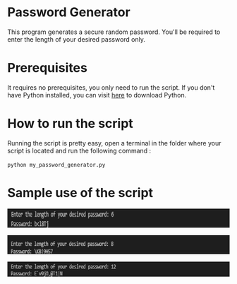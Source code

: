 # Password Generator

This program generates a secure random password. You'll be required to enter the length of your desired password only.

# Prerequisites

It requires no prerequisites, you only need to run the script. If you don't have Python installed, you can visit [here](https://www.python.org/downloads/) to download Python.

# How to run the script

Running the script is pretty easy, open a terminal in the folder where your script is located and run the following command :

`python my_password_generator.py`

# Sample use of the script

![alt text](https://github.com/Mannuel25/py-projects/blob/master/all-python-codes/password-generator/password-generator-1/screenshot_1.png)

![alt text](https://github.com/Mannuel25/py-projects/blob/master/all-python-codes/password-generator/password-generator-1/screenshot_2.png)

![alt text](https://github.com/Mannuel25/py-projects/blob/master/all-python-codes/password-generator/password-generator-1/screenshot_3.png)
